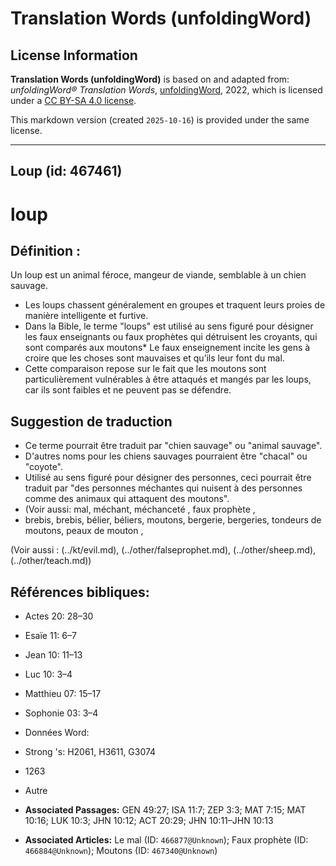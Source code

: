 # Translation Words (unfoldingWord)

## License Information

**Translation Words (unfoldingWord)** is based on and adapted from: _unfoldingWord® Translation Words_, [unfoldingWord](https://unfoldingword.org/utw), 2022, which is licensed under a [CC BY-SA 4.0 license](https://creativecommons.org/licenses/by-sa/4.0/legalcode.en).

This markdown version (created `2025-10-16`) is provided under the same license.



--------------------------------

## Loup (id: 467461)

loup
====

Définition :
------------

Un loup est un animal féroce, mangeur de viande, semblable à un chien sauvage.

* Les loups chassent généralement en groupes et traquent leurs proies de manière intelligente et furtive.
* Dans la Bible, le terme "loups" est utilisé au sens figuré pour désigner les faux enseignants ou faux prophètes qui détruisent les croyants, qui sont comparés aux moutons\* Le faux enseignement incite les gens à croire que les choses sont mauvaises et qu’ils leur font du mal.
* Cette comparaison repose sur le fait que les moutons sont particulièrement vulnérables à être attaqués et mangés par les loups, car ils sont faibles et ne peuvent pas se défendre.

Suggestion de traduction
------------------------

* Ce terme pourrait être traduit par "chien sauvage" ou "animal sauvage".
* D'autres noms pour les chiens sauvages pourraient être "chacal" ou "coyote".
* Utilisé au sens figuré pour désigner des personnes, ceci pourrait être traduit par "des personnes méchantes qui nuisent à des personnes comme des animaux qui attaquent des moutons".
* (Voir aussi: mal, méchant, méchanceté , faux prophète ,
* brebis, brebis, bélier, béliers, moutons, bergerie, bergeries, tondeurs de moutons, peaux de mouton ,

(Voir aussi : (../kt/evil.md), (../other/falseprophet.md), (../other/sheep.md), (../other/teach.md))

Références bibliques:
---------------------

* Actes 20: 28–30
* Esaïe 11: 6–7
* Jean 10: 11–13
* Luc 10: 3–4
* Matthieu 07: 15–17
* Sophonie 03: 3–4
* Données Word:
* Strong 's: H2061, H3611, G3074
* 1263
* Autre

* **Associated Passages:** GEN 49:27; ISA 11:7; ZEP 3:3; MAT 7:15; MAT 10:16; LUK 10:3; JHN 10:12; ACT 20:29; JHN 10:11–JHN 10:13
* **Associated Articles:** Le mal (ID: `466877@Unknown`); Faux prophète (ID: `466884@Unknown`); Moutons (ID: `467340@Unknown`)

